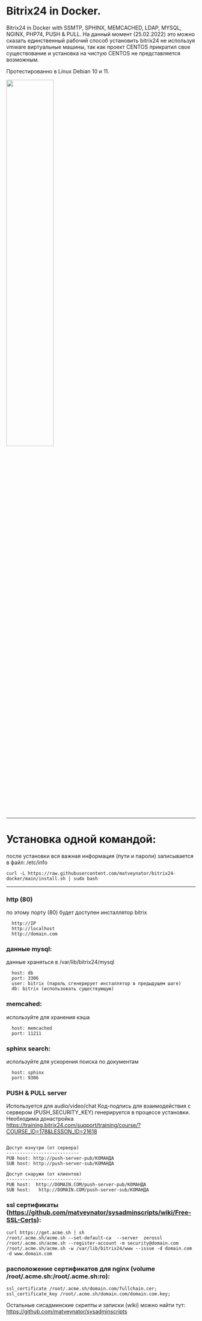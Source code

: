 # Bitrix24 in Docker.
Bitrix24 in Docker with SSMTP, SPHINX, MEMCACHED, LDAP, MYSQL, NGINX, PHP74, PUSH & PULL.
На данный момент (25.02.2022) это  можно сказать единственный рабочий способ установить 
bitrix24 не используя vmware виртуальные машины, так как проект CENTOS прикратил свое 
существование и установка на чистую CENTOS не представляется возможным.

Протестированно в Linux Debian 10 и 11.

<img src="https://repository-images.githubusercontent.com/463467104/1dee8021-e984-4165-950b-5b44fd789504" width="50%">


**************************************************************************************************

# Установка одной командой: 
после установки вся важная информация (пути и пароли) записывается в файл: /etc/info

```
curl -L https://raw.githubusercontent.com/matveynator/bitrix24-docker/main/install.sh | sudo bash
```
**************************************************************************************************

### http (80)
по этому порту (80) будет доступен инсталлятор bitrix
```
  http://IP 
  http://localhost
  http://domain.com
```

### данные mysql:
данные храняться в /var/lib/bitrix24/mysql
```
  host: db
  port: 3306
  user: bitrix (пароль сгенерирует инсталлятор в предыдущем шаге)
  db: bitrix (использовать существующую)
```

### memcahed:
используйте для хранения кэша
```
  host: memcached
  port: 11211
```

### sphinx search:
используйте для ускорения поиска по документам
```
  host: sphinx
  port: 9306
```

### PUSH & PULL server
Используется для audio/video/chat 
Код-подпись для взаимодействия с сервером (PUSH_SECURITY_KEY) генерируется в процессе установки.
Необходима донастройка https://training.bitrix24.com/support/training/course/?COURSE_ID=178&LESSON_ID=21618
```

Доступ изнутри (от сервера)
---------------------------
PUB host: http://push-server-pub/КОМАНДА
SUB host: http://push-server-sub/КОМАНДА

Доступ снаружи (от клиентов)
----------------------------
PUB host:  http://DOMAIN.COM/push-server-pub/КОМАНДА
SUB host:   http://DOMAIN.COM/push-server-sub/КОМАНДА
```

### ssl сертификаты (https://github.com/matveynator/sysadminscripts/wiki/Free-SSL-Certs): 
```
curl https://get.acme.sh | sh
/root/.acme.sh/acme.sh --set-default-ca  --server  zerossl
/root/.acme.sh/acme.sh --register-account -m security@domain.com
/root/.acme.sh/acme.sh -w /var/lib/bitrix24/www --issue -d domain.com -d www.domain.com
```

### расположение сертификатов для nginx (volume /root/.acme.sh:/root/.acme.sh:ro):
```
ssl_certificate /root/.acme.sh/domain.com/fullchain.cer;
ssl_certificate_key /root/.acme.sh/domain.com/domain.com.key;
```

Остальные сисадминские скрипты и записки (wiki) можно найти тут: https://github.com/matveynator/sysadminscripts

